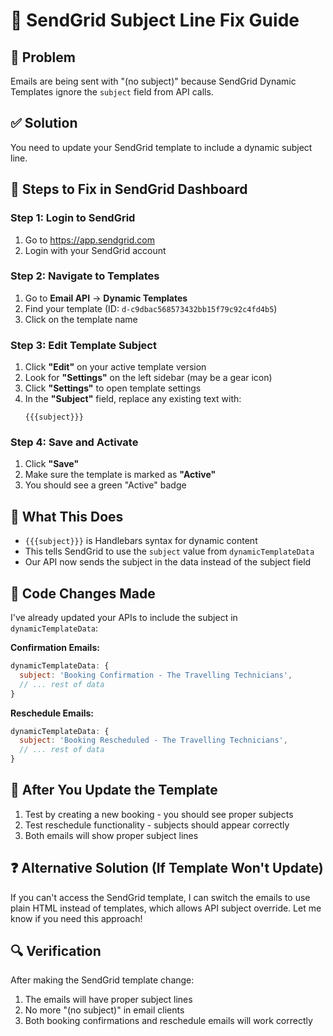 # 📧 SendGrid Subject Line Fix Guide

## 🚨 Problem
Emails are being sent with "(no subject)" because SendGrid Dynamic Templates ignore the `subject` field from API calls.

## ✅ Solution
You need to update your SendGrid template to include a dynamic subject line.

## 🔧 Steps to Fix in SendGrid Dashboard

### Step 1: Login to SendGrid
1. Go to https://app.sendgrid.com
2. Login with your SendGrid account

### Step 2: Navigate to Templates
1. Go to **Email API** → **Dynamic Templates**
2. Find your template (ID: `d-c9dbac568573432bb15f79c92c4fd4b5`)
3. Click on the template name

### Step 3: Edit Template Subject
1. Click **"Edit"** on your active template version
2. Look for **"Settings"** on the left sidebar (may be a gear icon)
3. Click **"Settings"** to open template settings
4. In the **"Subject"** field, replace any existing text with:
   ```
   {{{subject}}}
   ```
   
### Step 4: Save and Activate
1. Click **"Save"** 
2. Make sure the template is marked as **"Active"**
3. You should see a green "Active" badge

## 🎯 What This Does
- `{{{subject}}}` is Handlebars syntax for dynamic content
- This tells SendGrid to use the `subject` value from `dynamicTemplateData`
- Our API now sends the subject in the data instead of the subject field

## 📝 Code Changes Made
I've already updated your APIs to include the subject in `dynamicTemplateData`:

**Confirmation Emails:**
```javascript
dynamicTemplateData: {
  subject: 'Booking Confirmation - The Travelling Technicians',
  // ... rest of data
}
```

**Reschedule Emails:**
```javascript
dynamicTemplateData: {
  subject: 'Booking Rescheduled - The Travelling Technicians', 
  // ... rest of data
}
```

## 🚀 After You Update the Template
1. Test by creating a new booking - you should see proper subjects
2. Test reschedule functionality - subjects should appear correctly
3. Both emails will show proper subject lines

## ❓ Alternative Solution (If Template Won't Update)
If you can't access the SendGrid template, I can switch the emails to use plain HTML instead of templates, which allows API subject override. Let me know if you need this approach!

## 🔍 Verification
After making the SendGrid template change:
1. The emails will have proper subject lines
2. No more "(no subject)" in email clients
3. Both booking confirmations and reschedule emails will work correctly 